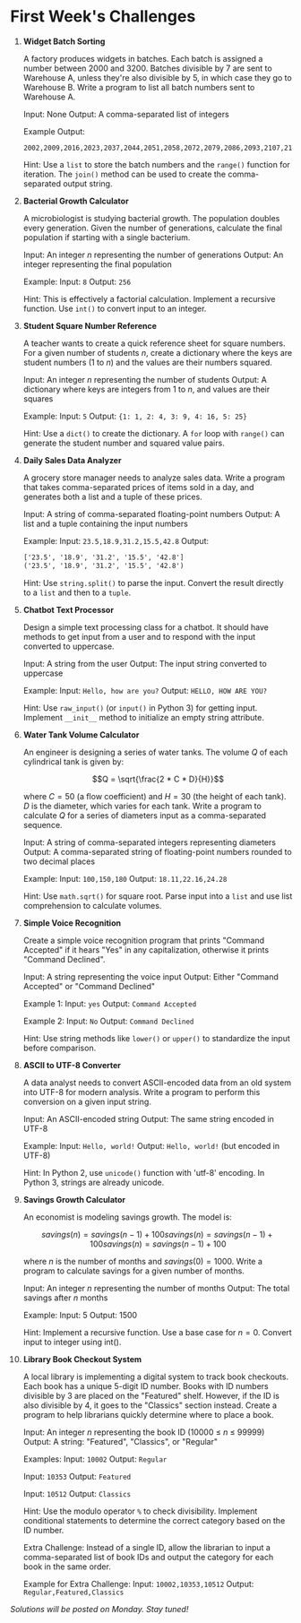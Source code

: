 # First Week's Challenges

1. **Widget Batch Sorting**

   A factory produces widgets in batches. Each batch is assigned a number between 2000 and 3200. Batches divisible by 7 are sent to Warehouse A, unless they're also divisible by 5, in which case they go to Warehouse B. Write a program to list all batch numbers sent to Warehouse A.

   Input: None
   Output: A comma-separated list of integers

   Example Output:

   ```shell
   2002,2009,2016,2023,2037,2044,2051,2058,2072,2079,2086,2093,2107,2114,2121,2128,2142,2149,2156,2163,2177,2184,2191,2198
   ```

   Hint: Use a `list` to store the batch numbers and the `range()` function for iteration. The `join()` method can be used to create the comma-separated output string.

2. **Bacterial Growth Calculator**

   A microbiologist is studying bacterial growth. The population doubles every generation. Given the number of generations, calculate the final population if starting with a single bacterium.

   Input: An integer $n$ representing the number of generations
   Output: An integer representing the final population

   Example:
   Input: `8`
   Output: `256`

   Hint: This is effectively a factorial calculation. Implement a recursive function. Use `int()` to convert input to an integer.

3. **Student Square Number Reference**

   A teacher wants to create a quick reference sheet for square numbers. For a given number of students $n$, create a dictionary where the keys are student numbers (1 to $n$) and the values are their numbers squared.

   Input: An integer $n$ representing the number of students
   Output: A dictionary where keys are integers from 1 to $n$, and values are their squares

   Example:
   Input: `5`
   Output: `{1: 1, 2: 4, 3: 9, 4: 16, 5: 25}`

   Hint: Use a `dict()` to create the dictionary. A `for` loop with `range()` can generate the student number and squared value pairs.

4. **Daily Sales Data Analyzer**

   A grocery store manager needs to analyze sales data. Write a program that takes comma-separated prices of items sold in a day, and generates both a list and a tuple of these prices.

   Input: A string of comma-separated floating-point numbers
   Output: A list and a tuple containing the input numbers

   Example:
   Input: `23.5,18.9,31.2,15.5,42.8`
   Output:

   ```txt
   ['23.5', '18.9', '31.2', '15.5', '42.8']
   ('23.5', '18.9', '31.2', '15.5', '42.8')
   ```

   Hint: Use `string.split()` to parse the input. Convert the result directly to a `list` and then to a `tuple`.

5. **Chatbot Text Processor**

   Design a simple text processing class for a chatbot. It should have methods to get input from a user and to respond with the input converted to uppercase.

   Input: A string from the user
   Output: The input string converted to uppercase

   Example:
   Input: `Hello, how are you?`
   Output: `HELLO, HOW ARE YOU?`

   Hint: Use `raw_input()` (or `input()` in Python 3) for getting input. Implement `__init__` method to initialize an empty string attribute.

6. **Water Tank Volume Calculator**

   An engineer is designing a series of water tanks. The volume $Q$ of each cylindrical tank is given by:

   $$Q = \sqrt{\frac{2 * C * D}{H}}$$

   where $C = 50$ (a flow coefficient) and $H = 30$ (the height of each tank).
   $D$ is the diameter, which varies for each tank. Write a program to calculate $Q$ for a series of diameters input as a comma-separated sequence.

   Input: A string of comma-separated integers representing diameters
   Output: A comma-separated string of floating-point numbers rounded to two decimal places

   Example:
   Input: `100,150,180`
   Output: `18.11,22.16,24.28`

   Hint: Use `math.sqrt()` for square root. Parse input into a `list` and use list comprehension to calculate volumes.

7. **Simple Voice Recognition**

   Create a simple voice recognition program that prints "Command Accepted" if it hears "Yes" in any capitalization, otherwise it prints "Command Declined".

   Input: A string representing the voice input
   Output: Either "Command Accepted" or "Command Declined"

   Example 1:
   Input: `yes`
   Output: `Command Accepted`

   Example 2:
   Input: `No`
   Output: `Command Declined`

   Hint: Use string methods like `lower()` or `upper()` to standardize the input before comparison.

8. **ASCII to UTF-8 Converter**

   A data analyst needs to convert ASCII-encoded data from an old system into UTF-8 for modern analysis. Write a program to perform this conversion on a given input string.

   Input: An ASCII-encoded string
   Output: The same string encoded in UTF-8

   Example:
   Input: `Hello, world!`
   Output: `Hello, world!` (but encoded in UTF-8)

   Hint: In Python 2, use `unicode()` function with 'utf-8' encoding. In Python 3, strings are already unicode.

9. **Savings Growth Calculator**

   An economist is modeling savings growth. The model is:

   $$savings(n)=savings(n−1)+100savings(n) = savings(n-1) + 100savings(n)=savings(n−1)+100$$

   where $n$ is the number of months and $savings(0) = 1000$.
   Write a program to calculate savings for a given number of months.

   Input: An integer $n$ representing the number of months
   Output: The total savings after $n$ months

   Example:
   Input: 5
   Output: 1500

   Hint: Implement a recursive function. Use a base case for $n=0$. Convert input to integer using int().

10. **Library Book Checkout System**

    A local library is implementing a digital system to track book checkouts. Each book has a unique 5-digit ID number. Books with ID numbers divisible by 3 are placed on the "Featured" shelf. However, if the ID is also divisible by 4, it goes to the "Classics" section instead. Create a program to help librarians quickly determine where to place a book.

    Input: An integer $n$ representing the book ID (10000 ≤ $n$ ≤ 99999)
    Output: A string: "Featured", "Classics", or "Regular"

    Examples:
    Input: `10002`
    Output: `Regular`

    Input: `10353`
    Output: `Featured`

    Input: `10512`
    Output: `Classics`

    Hint: Use the modulo operator `%` to check divisibility. Implement conditional statements to determine the correct category based on the ID number.

    Extra Challenge: Instead of a single ID, allow the librarian to input a comma-separated list of book IDs and output the category for each book in the same order.

    Example for Extra Challenge:
    Input: `10002,10353,10512`
    Output: `Regular,Featured,Classics`

_Solutions will be posted on Monday. Stay tuned!_
